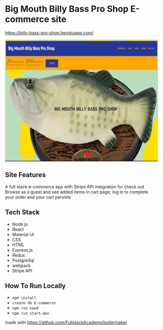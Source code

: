 # Big Mouth Billy Bass Pro Shop E-commerce site

https://billy-bass-pro-shop.herokuapp.com/

<img src="/public/readme.gif" width="600" height="400"/> 


## Site Features

A full stack e-commerce app with Stripe API integration for check out
Browse as a guest and see added items in cart page, log in to complete your order and your cart persists


## Tech Stack
- Node.js
- React
- Material UI
- CSS
- HTML
- Express.js
- Redux
- PostgreSql
- webpack
- Stripe API


## How To Run Locally
- ```npm install```
- ```create db E-commerce```
- ```npm run seed```
- ```npm run start-dev```

made with https://github.com/FullstackAcademy/boilermaker
